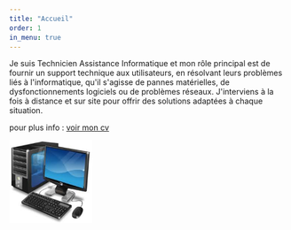 ```yaml
---
title: "Accueil"
order: 1
in_menu: true
---
```

<p>Je suis Technicien Assistance Informatique et mon rôle principal est de fournir un support technique aux utilisateurs, en résolvant leurs problèmes liés à l'informatique, qu'il s'agisse de pannes matérielles, de dysfonctionnements logiciels ou de problèmes réseaux. J'interviens à la fois à distance et sur site pour offrir des solutions adaptées à chaque situation.<p/> 
<p>pour plus info : <a href="CV_2025-01-28_Fouad_HAMA-4.pdf ">voir mon cv</a></p> 
<img src="sans titre3.jpg" alt="Photo" width="150"> 